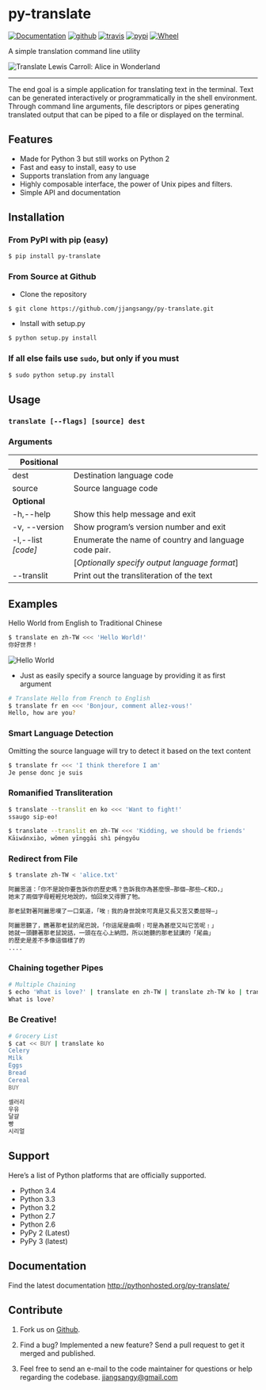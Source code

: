 py-translate
=============

[![Documentation](https://readthedocs.org/projects/py-translate/badge/?version=master)](https://readthedocs.org/projects/py-translate/?badge=master) [![github](https://badge.fury.io/gh/jjangsangy%2Fpy-translate.svg)](http://badge.fury.io/gh/jjangsangy%2Fpy-translate) [![travis](https://travis-ci.org/jjangsangy/py-translate.svg?branch=master)](https://travis-ci.org/jjangsangy/py-translate) [![pypi](https://badge.fury.io/py/py-translate.svg)](http://badge.fury.io/py/py-translate) [![Wheel](https://pypip.in/wheel/py-translate/badge.svg)](https://pypi.python.org/pypi/py-translate/)

A simple translation command line utility

![Translate Lewis Carroll: Alice in Wonderland][alice]

------------------------------------------------

The end goal is a simple application for translating text in the terminal.
Text can be generated interactively or programmatically in the
shell environment. Through command line arguments, file descriptors or
pipes generating translated output that can be piped to a file or
displayed on the terminal.

Features
----------

- Made for Python 3 but still works on Python 2
- Fast and easy to install, easy to use
- Supports translation from any language
- Highly composable interface, the power of Unix pipes and filters.
- Simple API and documentation

Installation
------------

### From PyPI with pip (easy)

```sh
$ pip install py-translate
```

### From Source at Github

- Clone the repository

```sh
$ git clone https://github.com/jjangsangy/py-translate.git
```

- Install with setup.py

```sh
$ python setup.py install
```

### If all else fails use `sudo`, but only if you must

```sh
$ sudo python setup.py install
```

## Usage

### `translate [--flags] [source] dest`

### Arguments

| **Positional**     |                                                       |
|--------------------|-------------------------------------------------------|
| dest               | Destination language code                             |
| source             | Source language code                                  |
| **Optional**       |                                                       |
| -h,--help          | Show this help message and exit                       |
| -v, --version      | Show program’s version number and exit                |
| -l,--list _[code]_ | Enumerate the name of country and language code pair. |
|                    | [_Optionally specify output language format_]         |
| --translit         | Print out the transliteration of the text             |


Examples
--------

Hello World from English to Traditional Chinese

```sh
$ translate en zh-TW <<< 'Hello World!'
你好世界！

```

![Hello World][hello]

- Just as easily specify a source language by providing it as first argument

```sh
# Translate Hello from French to English
$ translate fr en <<< 'Bonjour, comment allez-vous!'
Hello, how are you?
```

### Smart Language Detection
Omitting the source language will try to detect it based on the text content

```sh
$ translate fr <<< 'I think therefore I am'
Je pense donc je suis
```

### Romanified Transliteration

```sh
$ translate --translit en ko <<< 'Want to fight!'
ssaugo sip-eo!

$ translate --translit en zh-TW <<< 'Kidding, we should be friends'
Kāiwánxiào, wǒmen yīnggāi shì péngyǒu
```

### Redirect from File

```sh
$ translate zh-TW < 'alice.txt'

阿麗思道：「你不是說你要告訴你的歷史嗎？告訴我你為甚麼恨—那個—那些—C和D，」
她末了兩個字母輕輕兒地說的，怕回來又得罪了牠。

那老鼠對著阿麗思嘆了一口氣道，「唉﹗我的身世說來可真是又長又苦又委屈呀—」

阿麗思聽了，瞧著那老鼠的尾巴說，「你這尾是曲啊﹗可是為甚麼又叫它苦呢﹗」
她就一頭聽著那老鼠說話，一頭在在心上納悶，所以她聽的那老鼠講的「尾曲」
的歷史是差不多像這個樣了的
....
```

### Chaining together Pipes

```sh
# Multiple Chaining
$ echo 'What is love?' | translate en zh-TW | translate zh-TW ko | translate ko fr | translate fr en
What is love?
```

### Be Creative!

```sh
# Grocery List
$ cat << BUY | translate ko
Celery
Milk
Eggs
Bread
Cereal
BUY

셀러리
우유
달걀
빵
시리얼
```

Support
--------

Here’s a list of Python platforms that are officially supported.

- Python 3.4
- Python 3.3
- Python 3.2
- Python 2.7
- Python 2.6
- PyPy 2 (Latest)
- PyPy 3 (latest)

Documentation
-------------

Find the latest documentation http://pythonhosted.org/py-translate/


Contribute
------------

1. Fork us on [Github](https://github.com/jjangsangy/py-translate).

2. Find a bug? Implemented a new feature? Send a pull request to get it merged and published.

3. Feel free to send an e-mail to the code maintainer for questions or help regarding the codebase.
[jjangsangy@gmail.com](jjangsangy@gmail.com)


[alice]: https://raw.githubusercontent.com/jjangsangy/py-translate/master/img/alice.gif

[hello]: https://raw.githubusercontent.com/jjangsangy/py-translate/master/img/helloworld.gif

[Documentation]: https://readthedocs.org/projects/py-translate/badge/?version=master
